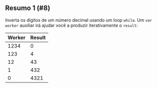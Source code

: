 ## Resumo 1 (#8)

Inverta os dígitos de um número decimal usando um loop `while`. Um `var worker` auxiliar irá ajudar você a produzir iterativamente o `result`:

| Worker     | Result |
|------------|--------|
| 1234       | 0      |
| 123        | 4      |
| 12         | 43     |
| 1          | 432    |
| 0          | 4321   |